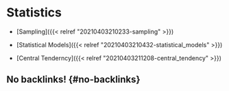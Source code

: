 # Statistics


-   [Sampling]({{< relref "20210403210233-sampling" >}})
-   [Statistical Models]({{< relref "20210403210432-statistical_models" >}})

-   [Central Tenderncy]({{< relref "20210403211208-central_tendency" >}})


## No backlinks! {#no-backlinks}
